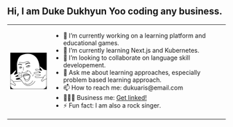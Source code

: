 ## Hi, I am Duke Dukhyun Yoo coding any business.

<table>
  <td><img src="avatar_todaysmeme_clean.png" alt="avatar" width="150px"/></td>
  <td font-size="11px">
    <ul>
      <li>🔭 I’m currently working on a learning platform and educational games.</li>
      <li>🌱 I’m currently learning Next.js and Kubernetes.</li>
      <li>👯 I’m looking to collaborate on language skill developement.</li>
      <li>💬 Ask me about learning approaches, especially problem based learning approach.</li>
      <li>📫 How to reach me: dukuaris@email.com</li>
      <li>👨🏻‍💼 Business me: <a href="https://www.linkedin.com/in/duke-yoo/" onclick="window.open('https://www.w3schools.com/tags/att_button_type.asp', '_blank');">Get linked!</a></li>
      <li>⚡ Fun fact: I am also a rock singer.</li>
    </ul>
  </td>
</table>


